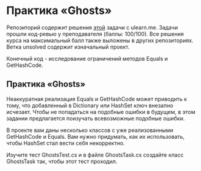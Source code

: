 ﻿
# ﻿Практика «Ghosts»
Репозиторий содержит решения [этой](https://ulearn.me/course/basicprogramming2/Praktika_Ghosts__85d51fb4-176f-4104-b523-6ef38fba7acc) задачи с ulearn.me.
Задачи прошли код-ревью у преподавателя (баллы: 100/100). Все решения курса на максимальный балл также выложены в других репозиториях.
Ветка unsolved содержит изначальный проект.

Конечный код - исследование ограничений методов Equals и GetHashCode.

## Практика «Ghosts»

Неаккуратная реализация Equals и GetHashCode может приводить к тому, что добавленный в Dictionary или HashSet ключ внезапно исчезает. Чтобы не попадаться на подобные ошибки в будущем, в этом задании предлагается поизучать всевозможные подобные ошибки.

В проекте вам даны несколько классов с уже реализованными GetHashCode и Equals. Вам нужно придумать, как их использовать, чтобы HashSet стал вести себя некорректно.

Изучите тест GhostsTest.cs и в файле GhostsTask.cs создайте класс GhostsTask так, чтобы этот тест проходил.

